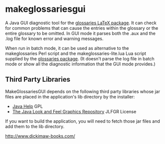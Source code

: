 # makeglossariesgui
A Java GUI diagnostic tool for the [glossaries LaTeX package](http://ctan.org/pkg/glossaries). It can check for common problems
that can cause the entries within the glossary or the entire
glossary to be omitted. In GUI mode it parses both the .aux
and the .log file for known error and warning messages.

When run in batch mode, it can be used as alternative to 
the makeglossaries Perl script and the makeglossaries-lite.lua 
Lua script supplied by the [glossaries package](http://ctan.org/pkg/glossaries). (It doesn't parse the log file in batch mode
or show all the diagnostic information that the GUI mode
provides.)

## Third Party Libraries

MakeGlossariesGUI depends on the following third party libraries
whose jar files are placed in the application's lib directory by
the installer:

* [Java Help](https://javahelp.java.net/) GPL
* [The Java Look and Feel Graphics Repository](http://www.oracle.com/technetwork/java/index-138612.html) JLFGR License

If you want to build the application, you will need to fetch those
jar files and add them to the lib directory.

http://www.dickimaw-books.com/
